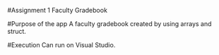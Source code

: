 #Assignment 1 Faculty Gradebook

#Purpose of the app
A faculty gradebook created by using arrays and struct.

#Execution
Can run on Visual Studio.

